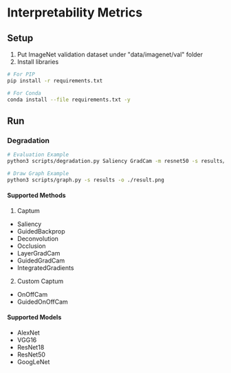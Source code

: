 # Interpretability Metrics

## Setup

1. Put ImageNet validation dataset under "data/imagenet/val" folder
2. Install libraries
```bash
# For PIP
pip install -r requirements.txt

# For Conda
conda install --file requirements.txt -y
```


## Run

### Degradation

```bash
# Evaluation Example
python3 scripts/degradation.py Saliency GradCam -m resnet50 -s results/ -d cuda:1

# Draw Graph Example
python3 scripts/graph.py -s results -o ./result.png
```

#### Supported Methods

1. Captum
- Saliency
- GuidedBackprop
- Deconvolution
- Occlusion
- LayerGradCam
- GuidedGradCam
- IntegratedGradients

2. Custom Captum
- OnOffCam
- GuidedOnOffCam

#### Supported Models

- AlexNet
- VGG16
- ResNet18
- ResNet50
- GoogLeNet
